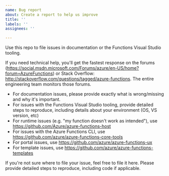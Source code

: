 ```yaml
---
name: Bug report
about: Create a report to help us improve
title: ''
labels: ''
assignees: ''

---
```


Use this repo to file issues in documentation or the Functions Visual Studio tooling. 

If you need technical help, you'll get the fastest response on the forums (https://social.msdn.microsoft.com/Forums/azure/en-US/home?forum=AzureFunctions) or Stack Overflow: http://stackoverflow.com/questions/tagged/azure-functions. The entire engineering team monitors those forums.

- For documentation issues, please provide exactly what is wrong/missing and why it's important. 
- For issues with the Functions Visual Studio tooling, provide detailed steps to reproduce, including details about your environment (OS, VS version, etc)
- For runtime issues (e.g. "my function doesn't work as intended"), use https://github.com/Azure/azure-functions-host
- For issues with the Azure Functions CLI, use https://github.com/azure/azure-functions-core-tools
- For portal issues, use https://github.com/azure/azure-functions-ux
- For template issues, use https://github.com/azure/azure-functions-templates

If you're not sure where to file your issue, feel free to file it here. Please provide detailed steps to reproduce, including code if applicable.
